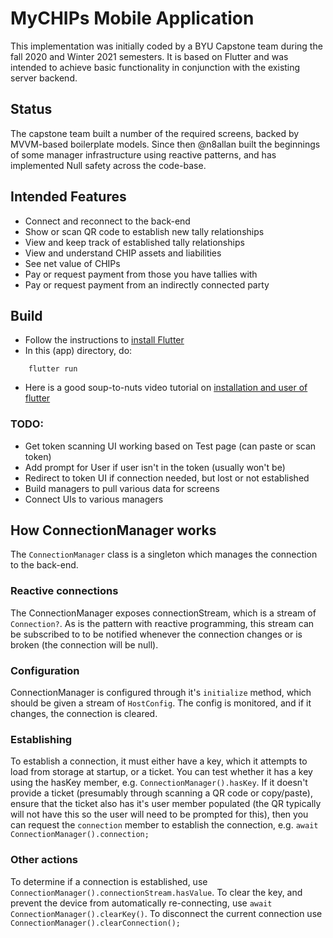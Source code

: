 # MyCHIPs Mobile Application
This implementation was initially coded by a BYU Capstone team during the fall 2020 and
Winter 2021 semesters.  It is based on Flutter and was intended to achieve
basic functionality in conjunction with the existing server backend.

## Status
The capstone team built a number of the required screens, backed by MVVM-based boilerplate models.  Since then @n8allan built the beginnings of some manager infrastructure using reactive patterns, and has implemented Null safety across the code-base.

## Intended Features
- Connect and reconnect to the back-end
- Show or scan QR code to establish new tally relationships
- View and keep track of established tally relationships
- View and understand CHIP assets and liabilities
- See net value of CHIPs
- Pay or request payment from those you have tallies with
- Pay or request payment from an indirectly connected party

## Build
- Follow the instructions to [install Flutter](https://flutter.dev/docs/get-started/install)
- In this (app) directory, do:
```
    flutter run
```
- Here is a good soup-to-nuts video tutorial on 
  [installation and user of flutter](https://www.youtube.com/watch?v=x0uinJvhNxI)

### TODO:
- Get token scanning UI working based on Test page (can paste or scan token)
- Add prompt for User if user isn't in the token (usually won't be)
- Redirect to token UI if connection needed, but lost or not established
- Build managers to pull various data for screens
- Connect UIs to various managers

## How ConnectionManager works
The `ConnectionManager` class is a singleton which manages the connection to the back-end.

### Reactive connections ###
The ConnectionManager exposes connectionStream, which is a stream of `Connection?`.  As is the pattern with reactive programming, this stream can be subscribed to to be notified whenever the connection changes or is broken (the connection will be null).

### Configuration ###
ConnectionManager is configured through it's `initialize` method, which should be given a stream of `HostConfig`.  The config is monitored, and if it changes, the connection is cleared.

### Establishing ###
To establish a connection, it must either have a key, which it attempts to load from storage at startup, or a ticket.  You can test whether it has a key using the hasKey member, e.g. `ConnectionManager().hasKey`.  If it doesn't provide a ticket (presumably through scanning a QR code or copy/paste), ensure that the ticket also has it's user member populated (the QR typically will not have this so the user will need to be prompted for this), then you can request the `connection` member to establish the connection, e.g. `await ConnectionManager().connection;`

### Other actions ###
To determine if a connection is established, use `ConnectionManager().connectionStream.hasValue`.  To clear the key, and prevent the device from automatically re-connecting, use `await ConnectionManager().clearKey()`.  To disconnect the current connection use `ConnectionManager().clearConnection();`

